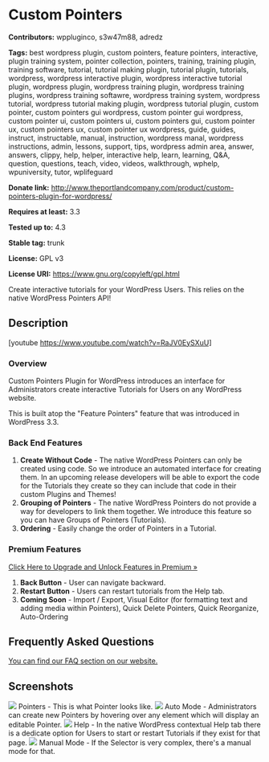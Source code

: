 # Custom Pointers #
**Contributors:** wppluginco, s3w47m88, adredz

**Tags:** best wordpress plugin, custom pointers, feature pointers, interactive, plugin training system, pointer collection, pointers, training, training plugin, training software, tutorial, tutorial making plugin, tutorial plugin, tutorials, wordpress, wordpress interactive plugin, wordpress interactive tutorial plugin, wordpress plugin, wordpress training plugin, wordpress training plugins, wordpress training softawre, wordpress training system, wordpress tutorial, wordpress tutorial making plugin, wordpress tutorial plugin, custom pointer, custom pointers gui wordpress, custom pointer gui wordpress, custom pointer ui, custom pointers ui, custom pointers gui, custom pointer ux, custom pointers ux, custom pointer ux wordpress, guide, guides, instruct, instructable, manual, instruction, wordpress manal, wordpress instructions, admin, lessons, support, tips, wordpress admin area, answer, answers, clippy, help, helper, interactive help, learn, learning, Q&A, question, questions, teach, video, videos, walkthrough, wphelp, wpuniversity, tutor, wplifeguard

**Donate link:** http://www.theportlandcompany.com/product/custom-pointers-plugin-for-wordpress/ 

**Requires at least:** 3.3

**Tested up to:** 4.3

**Stable tag:** trunk

**License:** GPL v3

**License URI:** https://www.gnu.org/copyleft/gpl.html

Create interactive tutorials for your WordPress Users. This relies on the native WordPress Pointers API!

## Description ##
[youtube https://www.youtube.com/watch?v=RaJV0EySXuU]

### Overview ###
Custom Pointers Plugin for WordPress introduces an interface for Administrators create interactive Tutorials for Users on any WordPress website.

This is built atop the "Feature Pointers" feature that was introduced in WordPress 3.3.

### Back End Features ###
1. **Create Without Code** - The native WordPress Pointers can only be created using code. So we introduce an automated interface for creating them. In an upcoming release developers will be able to export the code for the Tutorials they create so they can include that code in their custom Plugins and Themes!
2. **Grouping of Pointers** - The native WordPress Pointers do not provide a way for developers to link them together. We introduce this feature so you can have Groups of Pointers (Tutorials).
3. **Ordering** - Easily change the order of Pointers in a Tutorial.

### Premium Features ###
[Click Here to Upgrade and Unlock Features in Premium »](http://www.theportlandcompany.com/product/custom-pointers-plugin-for-wordpress/)

1. **Back Button** - User can navigate backward.
2. **Restart Button** - Users can restart tutorials from the Help tab.
3. **Coming Soon** - Import / Export, Visual Editor (for formatting text and adding media within Pointers), Quick Delete Pointers, Quick Reorganize, Auto-Ordering

## Frequently Asked Questions ##
[You can find our FAQ section on our website.](http://www.theportlandcompany.com/forums/forum/custom-pointers-plugin-wordpress/)

## Screenshots ##
![](screenshot-1.png)
Pointers - This is what Pointer looks like.
![](screenshot-2.png)
Auto Mode - Administrators can create new Pointers by hovering over any element which will display an editable Pointer.
![](screenshot-3.png)
Help - In the native WordPress contextual Help tab there is a dedicate option for Users to start or restart Tutorials if they exist for that page.
![](screenshot-4.png)
Manual Mode - If the Selector is very complex, there's a manual mode for that.

